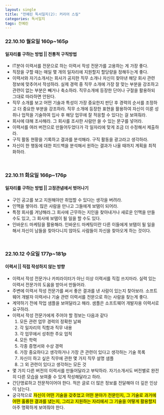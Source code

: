 ```yaml
---
layout: single
title: "전예린 독서일지(2): 커리어 스킬"
categories: 독서일지
tags: 전예린
---
```


### 22.10.10 월요일 160p~165p

#### 일자리를 구하는 방법 || 전통적 구직방법

- IT분야 이력서를 전문으로 하는 이력서 작성 전문가를 고용하는 게 가장 좋다. 
- 직장을 구할 때는 매일 몇 개의 일자리에 지원할지 할당량을 정해두는게 좋다. 
- 이력서와 자기소개서는 회사가 공지한 직무 소개나 자신이 찾아낸 해당 회사 관련 정보에 맞추어서 작성하라. 실제 경력 중 직무 소개에 가장 잘 맞는 부분을 강조하고 관련이 없는 부분은 빼거나 축소하라.
직무소개에 등장한 단어나 구절을 활용하되 그대로 따라하면 안된다.
- 직무 소개를 보고 어떤 기술과 특성이 가장 중요한지 판단 후 경력의 순서를 조정하고 더 중요한 부분을 강조하라. 직무 소개에 등장한 표현을 활용하여 자신이 이룬 성취나 업적을 기술하여 입사 후 해당 업무에 잘 적응할 수 있다는 걸 보여줘라.
- 회사에 대해 조사해라. 그 회사를 조사한 사람만 쓸 수 있는 문구를 넣어라. 
- 이력서를 여러 버전으로 만들어두었다가 각 일자리에 맞게 조금 더 수정해서 제출하라.
- 구직 활동 현황을 기록하고 결과를 분석해라. 구직 활동을 광고라고 생각하라.
- 자신이 한 행동에 대한 피드백을 분석해서 원하는 결과가 나올 때까지 계획을 최적화하라.
<br/>

### 22.10.11 화요일 166p~176p


#### 일자리를 구하는 방법 || 고정관념에서 벗어나기

- 구인 공고를 보고 지원해야만 취업할 수 있다는 생각을 버려라.
- 인맥을 쌓아라. 많은 사람을 만나고 그들에게 보탬이 되어라.
- 특정 회사를 겨냥해라.그 회사에 근무하는 지인을 찾아내거나 새로운 인맥을 만들 수도 있고, 그 회사에 보탬이 될 일을 할 수도 있다.
- 인바운드 마케팅을 활용해라. 인바운드 마케팅이란 다른 이들에게 보탬이 될 일을 해서 자신이 남들을 찾아다니지 않아도 사람들이 자신을 찾아오게 하는 것이다.
<br/>

### 22.10.12 수요일 177p~181p

#### 이력서 || 직접 작성하지 않는 방향

- 이력서 작성 전문가나 카피라이터가 아닌 이상 이력서를 직접 쓰지마라. 실력 있는 이력서 전문가의 도움을 받아서 만들어라.
- 주변에 이력서 작성 전문가를 써서 좋은 결과를 낸 사람이 있는지 찾아보라. 소프트웨어 개발자 이력서나 기술 관련 이력서를 전문으로 하는 사람을 찾는게 좋다.
- 계약하기 전에 작업 샘플을 보여달라고 해라. 샘플은 소프트웨어 개발자용 이력서로 요구하라.
- 이력서 작성 전문가에게 주어야 할 정보는 다음과 같다
  1. 모든 관련 업무 경력의 정확한 날짜
  2. 각 일자리의 직함과 직무 내용
  3. 각 업무에서 성취한 주요 업적
  4. 모든 학력
  5. 각종 증명서와 수상 경력
  6. 가장 중요하다고 생각하거나 가장 큰 관련이 있다고 생각하는 기술 목록
  7. 자신이 하고 싶은 직무에 관한 몇 가지 직무 설명 샘플
  8. 그 외 관련이 있다고 생각하는 모든 것
- 몇 가지 다른 버전의 이력서를 만들어달라고 부탁하라. 자기소개서도 버전별로 완전히 다른 모습을 보여줄 수 있게 작성해달라고 하라.
- 간단명료하고 전문적이어야 한다. 적은 글로 더 많은 정보를 전달해야 더 깊은 인상이 남는다.
- 궁극적으로 <mark>자신이 어떤 기술을 갖추었고 어떤 분야가 전문인지, 그 기술로 과거에 어떤 훌륭한 결과를 냈는지, 그리고 지원하는 자리에서 그 기술을 어떻게 활용할지</mark> 아주 명확하게 보여줘야 한다.
<br/>
